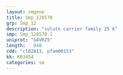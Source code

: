 ```yaml
---
layout: smgene
title: Smp_128570
grp: Smp_12
description: "solute carrier family 25 6"
smp: Smp_128570.1
uniprot: "G4VRZ5"
length:   948
cdd: "cl02813, pfam00153"
kk: K03454
categories: sm
---
```

